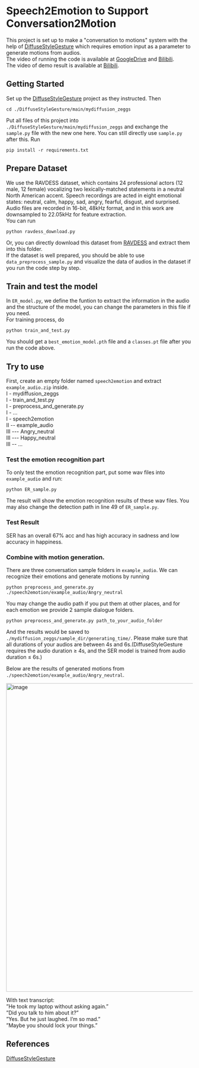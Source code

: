 # Speech2Emotion to Support Conversation2Motion
This project is set up to make a "conversation to motions" system with the help of [DiffuseStyleGesture](https://github.com/YoungSeng/DiffuseStyleGesture) which requires emotion input as a parameter to generate motions from audios.  
The video of running the code is available at [GoogleDrive](https://drive.google.com/file/d/1Ll5Wp5w-fRmoJERyManGLCRcR5e9g2qI/view?usp=sharing) and [Bilibili](https://www.bilibili.com/video/BV1mDtSzzEEi/).  
The video of demo result is available at [Bilibili](https://www.bilibili.com/video/BV1mDtSzzEEi/).  

## Getting Started
Set up the [DiffuseStyleGesture](https://github.com/YoungSeng/DiffuseStyleGesture) project as they instructed.
Then

    cd ./DiffuseStyleGesture/main/mydiffusion_zeggs

Put all files of this project into ```./DiffuseStyleGesture/main/mydiffusion_zeggs``` and exchange the ```sample.py``` file with the new one here. You can still directly use ```sample.py``` after this.
Run

    pip install -r requirements.txt


## Prepare Dataset
We use the RAVDESS dataset, which contains 24 professional actors (12 male, 12 female) vocalizing two lexically-matched statements in a neutral North American accent. Speech recordings are acted in eight emotional states: neutral, calm, happy, sad, angry, fearful, disgust, and surprised. Audio files are recorded in 16-bit, 48kHz format, and in this work are downsampled to 22.05kHz for feature extraction.  
You can run

    python ravdess_download.py

Or, you can directly download this dataset from [RAVDESS](https://zenodo.org/record/1188976/files/Audio_Speech_Actors_01-24.zip) and extract them into this folder.  
If the dataset is well prepared, you should be able to use ```data_preprocess_sample.py``` and visualize the data of audios in the dataset if you run the code step by step.  

## Train and test the model
In ```ER_model.py```, we define the funtion to extract the information in the audio and the structure of the model, you can change the parameters in this file if you need.  
For training process, do

    python train_and_test.py

You should get a ```best_emotion_model.pth``` file and a ```classes.pt``` file after you run the code above.  

## Try to use
First, create an empty folder named ```speech2emotion``` and extract ```example_audio.zip``` inside.  
I - mydiffusion_zeggs  
I - train_and_test.py  
I - preprocess_and_generate.py  
I - ...  
I - speech2emotion  
  II -- example_audio   
    III --- Angry_neutral  
    III --- Happy_neutral  
    III -- ...  

### Test the emotion recognition part
To only test the emotion recognition part, put some wav files into ```example_audio``` and run:  

    python ER_sample.py

The result will show the emotion recognition results of these wav files.
You may also change the detection path in line 49 of ```ER_sample.py```.

### Test Result
SER has an overall 67% acc and has high accuracy in sadness and low accuracy in happiness. 

### Combine with motion generation.
There are three conversation sample folders in ```example_audio```. We can recognize their emotions and generate motions by running

    python preprocess_and_generate.py ./speech2emotion/example_audio/Angry_neutral

You may change the audio path if you put them at other places, and for each emotion we provide 2 sample dialogue folders.  

    python preprocess_and_generate.py path_to_your_audio_folder

And the results would be saved to ```./mydiffusion_zeggs/sample_dir/generating_time/```. Please make sure that all durations of your audios are between 4s and 6s.(DiffuseStyleGesture requires the audio duration ≥ 4s, and the SER model is trained from audio duration ≤ 6s.)  

Below are the results of generated motions from ```./speech2emotion/example_audio/Angry_neutral```.  

<img width="2109" height="830" alt="image" src="https://github.com/user-attachments/assets/4ff4eb57-b61b-472e-9844-4b179a688ea0" />

With text transcript:  
”He took my laptop without asking again.”  
”Did you talk to him about it?”  
”Yes. But he just laughed. I’m so mad.”  
”Maybe you should lock your things.”  

## References
[DiffuseStyleGesture](https://github.com/YoungSeng/DiffuseStyleGesture)


    
    
